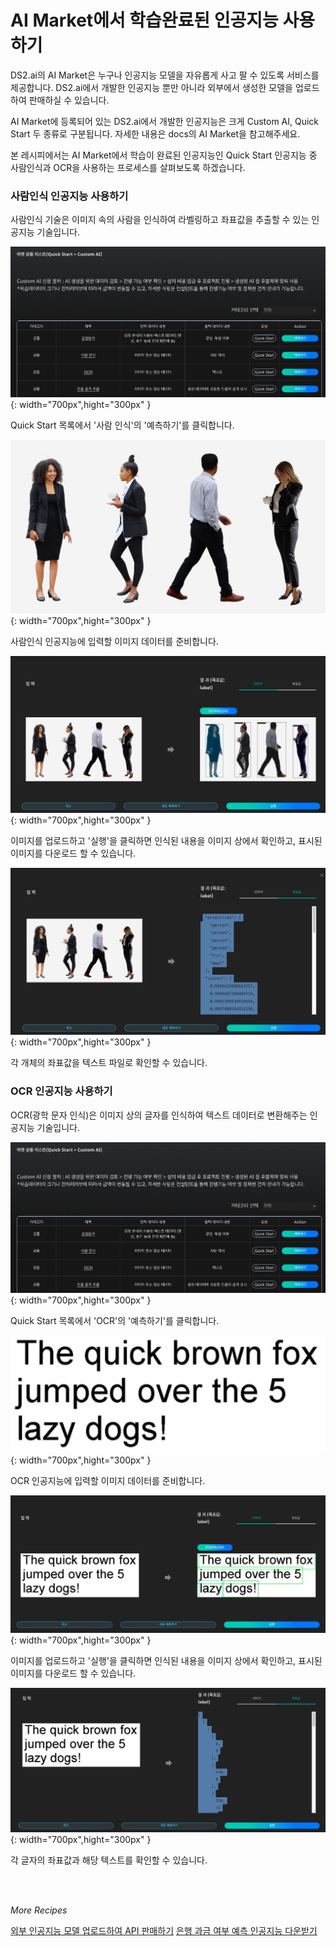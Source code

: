 # **AI Market에서 학습완료된 인공지능 사용하기**

DS2.ai의 AI Market은 누구나 인공지능 모델을 자유롭게 사고 팔 수 있도록 서비스를 제공합니다. DS2.ai에서 개발한 인공지능 뿐만 아니라 외부에서 생성한 모델을 업로드하여 판매하실 수 있습니다.  

AI Market에 등록되어 있는 DS2.ai에서 개발한 인공지능은 크게 Custom AI, Quick Start 두 종류로 구분됩니다. 자세한 내용은 docs의 AI Market을 참고해주세요.  

본 레시피에서는 AI Market에서 학습이 완료된 인공지능인 Quick Start 인공지능 중 사람인식과 OCR을 사용하는 프로세스를 살펴보도록 하겠습니다.  

### **사람인식 인공지능 사용하기**

사람인식 기술은 이미지 속의 사람을 인식하여 라벨링하고 좌표값을 추출할 수 있는 인공지능 기술입니다.  

![이미지이름](./image/recipes/market1.png){: width="700px",hight="300px" }     

Quick Start 목록에서 '사람 인식'의 '예측하기'를 클릭합니다.  

![이미지이름](./image/recipes/market2.png){: width="700px",hight="300px" }     

사람인식 인공지능에 입력할 이미지 데이터를 준비합니다.  

![이미지이름](./image/recipes/market3.png){: width="700px",hight="300px" }     

이미지를 업로드하고 '실행'을 클릭하면 인식된 내용을 이미지 상에서 확인하고, 표시된 이미지를 다운로드 할 수 있습니다.  

![이미지이름](./image/recipes/market4.png){: width="700px",hight="300px" }     

각 개체의 좌표값을 텍스트 파일로 확인할 수 있습니다.  

### **OCR 인공지능 사용하기**

OCR(광학 문자 인식)은 이미지 상의 글자를 인식하여 텍스트 데이터로 변환해주는 인공지능 기술입니다.  

![이미지이름](./image/recipes/market5.png){: width="700px",hight="300px" }     

Quick Start 목록에서 'OCR'의 '예측하기'를 클릭합니다.  

![이미지이름](./image/recipes/market6.png){: width="700px",hight="300px" }     

OCR 인공지능에 입력할 이미지 데이터를 준비합니다.  

![이미지이름](./image/recipes/market7.png){: width="700px",hight="300px" }     

이미지를 업로드하고 '실행'을 클릭하면 인식된 내용을 이미지 상에서 확인하고, 표시된 이미지를 다운로드 할 수 있습니다.  

![이미지이름](./image/recipes/market8.png){: width="700px",hight="300px" }     

각 글자의 좌표값과 해당 텍스트를 확인할 수 있습니다.  

<br>
<br>

*More Recipes*

[외부 인공지능 모델 업로드하여 API 판매하기](recipes_08_external_ai.md) 
[은행 과금 여부 예측 인공지능 다운받기](recipes_01_bank_marketing.md)  


<br>
<br>